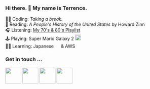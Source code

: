 ### Hi there. 👋 My name is Terrence.

👨‍💻 Coding: _Taking a break._  
📖 Reading: _A People's History of the United States_ by Howard Zinn  
🎧 Listening: [My 70's & 80's Playlist](https://open.spotify.com/playlist/1lopKCSjzAGdlX4uUD10aE?si=RxILWybtQuWreaCcmwNS3A)  
🕹 Playing: Super Mario Galaxy 2 <img src="https://emojis.slackmojis.com/emojis/images/1450319446/47/mario.gif?1450319446" height=18 />  
👨‍🏫 Learning: Japanese <img src="https://emojipedia-us.s3.dualstack.us-west-1.amazonaws.com/thumbs/160/facebook/158/flag-for-japan_1f1ef-1f1f5.png" height=15 /> & AWS <img src="https://emojis.slackmojis.com/emojis/images/1507180554/2988/aws.png?1507180554" height=15 />  

### Get in touch ...

<a href="mailto:terrencemm2@gmail.com"><img src="https://cdn4.iconfinder.com/data/icons/logos-brands-in-colors/48/google-gmail-512.png" height=50 /></a> <a href="https://www.linkedin.com/in/terrencemahnken/" target="_blank"><img src="https://cdn3.iconfinder.com/data/icons/inficons/512/linkedin.png" height=50 /></a> <a href="https://twitter.com/TerrenceMahnken" target="_blank"><img src="https://cdn2.iconfinder.com/data/icons/social-media-2285/512/1_Twitter4_colored_svg-512.png" height=50 /></a> <a href="https://medium.com/@terrencemm2" target="_blank"><img src="https://cdn2.iconfinder.com/data/icons/social-media-2285/512/1_Medium_colored_svg-512.png" height=50 /></a>
